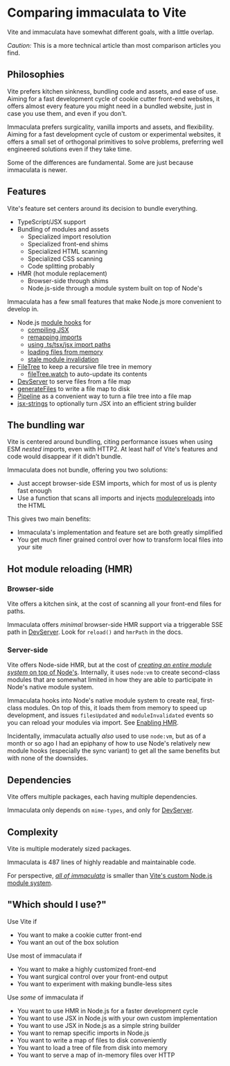 # Comparing immaculata to Vite

Vite and immaculata have somewhat different goals, with a little overlap.

*Caution:* This is a more technical article than most comparison articles you find.

## Philosophies

Vite prefers kitchen sinkness, bundling code and assets, and ease of use.
Aiming for a fast development cycle of cookie cutter front-end websites,
it offers almost every feature you might need in a bundled website,
just in case you use them, and even if you don't.

Immaculata prefers surgicality, vanilla imports and assets, and flexibility.
Aiming for a fast development cycle of custom or experimental websites,
it offers a small set of orthogonal primitives to solve problems,
preferring well engineered solutions even if they take time.

Some of the differences are fundamental. Some are just because immaculata is newer.

## Features

Vite's feature set centers around its decision to bundle everything.

* TypeScript/JSX support
* Bundling of modules and assets
  * Specialized import resolution
  * Specialized front-end shims
  * Specialized HTML scanning
  * Specialized CSS scanning
  * Code splitting probably
* HMR (hot module replacement)
  * Browser-side through shims
  * Node.js-side through a module system built on top of Node's

Immaculata has a few small features that make Node.js more convenient to develop in.

* Node.js [module hooks](../api/module-hooks.md#module-hooks) for
  * [compiling JSX](../api/module-hooks.md#compilejsx)
  * [remapping imports](../api/module-hooks.md#mapimport)
  * [using .ts/tsx/jsx import paths](../api/module-hooks.md#tryaltexts)
  * [loading files from memory](../api/module-hooks.md#usetree)
  * [stale module invalidation](../api/module-hooks.md#usetree)
* [FileTree](../api/filetree.md#filetree) to keep a recursive file tree in memory
  * [fileTree.watch](../api/filetree.md#watch) to auto-update its contents
* [DevServer](../api/dev-server.md#devserver) to serve files from a file map
* [generateFiles](../api/generate-files.md#generatefiles) to write a file map to disk
* [Pipeline](../api/pipeline.md#pipeline) as a convenient way to turn a file tree into a file map
* [jsx-strings](../guides/enabling-jsx.md#simple-jsx-string-builder) to optionally turn JSX into an efficient string builder

## The bundling war

Vite is centered around bundling, citing performance issues when using ESM *nested* imports,
even with HTTP2. At least half of Vite's features and code would disappear if it didn't bundle.

Immaculata does not bundle, offering you two solutions:

* Just accept browser-side ESM imports, which for most of us is plenty fast enough
* Use a function that scans all imports and injects [modulepreloads](https://developer.mozilla.org/en-US/docs/Web/HTML/Reference/Attributes/rel/modulepreload) into the HTML

This gives two main benefits:

* Immaculata's implementation and feature set are both greatly simplified
* You get *much* finer grained control over how to transform local files into your site

## Hot module reloading (HMR)

### Browser-side

Vite offers a kitchen sink, at the cost of scanning all your front-end files for paths.

Immaculata offers *minimal* browser-side HMR support via a triggerable SSE path in [DevServer](../api/dev-server.md#devserver).
Look for `reload()` and `hmrPath` in the docs.

### Server-side

Vite offers Node-side HMR, but at the cost of
[*creating an entire module system* on top of Node's](https://github.com/vitest-dev/vitest/blob/165fb0e8ae398440fc62cd95992e1ea97a1d2388/packages/vite-node/src/client.ts).
Internally, it uses `node:vm` to create second-class modules that are somewhat limited in how they are able to participate in Node's native module system.

Immaculata hooks into Node's native module system to create real, first-class modules.
On top of this, it loads them from memory to speed up development,
and issues `filesUpdated` and `moduleInvalidated` events so you can reload your modules via import.
See [Enabling HMR](../guides/enabling-hmr.md#enabling-hmr-in-nodejs).

Incidentally, immaculata actually *also* used to use `node:vm`,
but as of a month or so ago I had an epiphany of how to use Node's
relatively new module hooks (especially the sync variant)
to get all the same benefits but with none of the downsides.


## Dependencies

Vite offers multiple packages, each having multiple dependencies.

Immaculata only depends on `mime-types`, and only for [DevServer](../api/dev-server.md#devserver).


## Complexity

Vite is multiple moderately sized packages.

Immaculata is 487 lines of highly readable and maintainable code.

For perspective, [*all of immaculata*](https://github.com/thesoftwarephilosopher/immaculata/tree/main/src) is smaller than [Vite's custom Node.js module system](https://github.com/vitest-dev/vitest/blob/165fb0e8ae398440fc62cd95992e1ea97a1d2388/packages/vite-node/src/client.ts).


## "Which should I use?"

Use Vite if

* You want to make a cookie cutter front-end
* You want an out of the box solution

Use most of immaculata if

* You want to make a highly customized front-end
* You want surgical control over your front-end output
* You want to experiment with making bundle-less sites

Use *some* of immaculata if

* You want to use HMR in Node.js for a faster development cycle
* You want to use JSX in Node.js with your own custom implementation
* You want to use JSX in Node.js as a simple string builder
* You want to remap specific imports in Node.js
* You want to write a map of files to disk conveniently
* You want to load a tree of file from disk into memory
* You want to serve a map of in-memory files over HTTP
